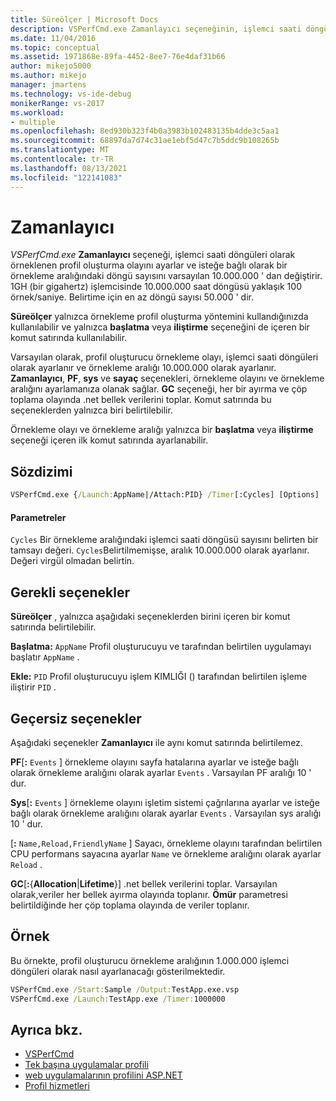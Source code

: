 ```yaml
---
title: Süreölçer | Microsoft Docs
description: VSPerfCmd.exe Zamanlayıcı seçeneğinin, işlemci saati döngülerine örneklendiği profil oluşturma olayını nasıl ayarlacağınızı öğrenin.
ms.date: 11/04/2016
ms.topic: conceptual
ms.assetid: 1971868e-89fa-4452-8ee7-76e4daf31b66
author: mikejo5000
ms.author: mikejo
manager: jmartens
ms.technology: vs-ide-debug
monikerRange: vs-2017
ms.workload:
- multiple
ms.openlocfilehash: 8ed930b323f4b0a3983b102483135b4dde3c5aa1
ms.sourcegitcommit: 68897da7d74c31ae1ebf5d47c7b5ddc9b108265b
ms.translationtype: MT
ms.contentlocale: tr-TR
ms.lasthandoff: 08/13/2021
ms.locfileid: "122141083"
---
```

# <a name="timer"></a>Zamanlayıcı
*VSPerfCmd.exe* **Zamanlayıcı** seçeneği, işlemci saati döngüleri olarak örneklenen profil oluşturma olayını ayarlar ve isteğe bağlı olarak bir örnekleme aralığındaki döngü sayısını varsayılan 10.000.000 ' dan değiştirir. 1GH (bir gigahertz) işlemcisinde 10.000.000 saat döngüsü yaklaşık 100 örnek/saniye. Belirtime için en az döngü sayısı 50.000 ' dir.

 **Süreölçer** yalnızca örnekleme profil oluşturma yöntemini kullandığınızda kullanılabilir ve yalnızca **başlatma** veya **iliştirme** seçeneğini de içeren bir komut satırında kullanılabilir.

 Varsayılan olarak, profil oluşturucu örnekleme olayı, işlemci saati döngüleri olarak ayarlanır ve örnekleme aralığı 10.000.000 olarak ayarlanır. **Zamanlayıcı**, **PF**, **sys** ve **sayaç** seçenekleri, örnekleme olayını ve örnekleme aralığını ayarlamanıza olanak sağlar. **GC** seçeneği, her bir ayırma ve çöp toplama olayında .net bellek verilerini toplar. Komut satırında bu seçeneklerden yalnızca biri belirtilebilir.

 Örnekleme olayı ve örnekleme aralığı yalnızca bir **başlatma** veya **iliştirme** seçeneği içeren ilk komut satırında ayarlanabilir.

## <a name="syntax"></a>Sözdizimi

```cmd
VSPerfCmd.exe {/Launch:AppName|/Attach:PID} /Timer[:Cycles] [Options]
```

#### <a name="parameters"></a>Parametreler
 `Cycles` Bir örnekleme aralığındaki işlemci saati döngüsü sayısını belirten bir tamsayı değeri. `Cycles`Belirtilmemişse, aralık 10.000.000 olarak ayarlanır. Değeri virgül olmadan belirtin.

## <a name="required-options"></a>Gerekli seçenekler
 **Süreölçer** , yalnızca aşağıdaki seçeneklerden birini içeren bir komut satırında belirtilebilir.

 **Başlatma:** `AppName` Profil oluşturucuyu ve tarafından belirtilen uygulamayı başlatır `AppName` .

 **Ekle:** `PID` Profil oluşturucuyu işlem KIMLIĞI () tarafından belirtilen işleme iliştirir `PID` .

## <a name="invalid-options"></a>Geçersiz seçenekler
 Aşağıdaki seçenekler **Zamanlayıcı** ile aynı komut satırında belirtilemez.

 **PF**[**:** `Events` ] örnekleme olayını sayfa hatalarına ayarlar ve isteğe bağlı olarak örnekleme aralığını olarak ayarlar `Events` . Varsayılan PF aralığı 10 ' dur.

 **Sys**[**:** `Events` ] örnekleme olayını işletim sistemi çağrılarına ayarlar ve isteğe bağlı olarak örnekleme aralığını olarak ayarlar `Events` . Varsayılan sys aralığı 10 ' dur.

 [**:** `Name,Reload,FriendlyName` ] Sayacı, örnekleme olayını tarafından belirtilen CPU performans sayacına ayarlar `Name` ve örnekleme aralığını olarak ayarlar `Reload` .

 **GC**[**:**{**Allocation**&#124;**Lifetime**}] .net bellek verilerini toplar. Varsayılan olarak,veriler her bellek ayırma olayında toplanır. **Ömür** parametresi belirtildiğinde her çöp toplama olayında de veriler toplanır.

## <a name="example"></a>Örnek
 Bu örnekte, profil oluşturucu örnekleme aralığının 1.000.000 işlemci döngüleri olarak nasıl ayarlanacağı gösterilmektedir.

```cmd
VSPerfCmd.exe /Start:Sample /Output:TestApp.exe.vsp
VSPerfCmd.exe /Launch:TestApp.exe /Timer:1000000
```

## <a name="see-also"></a>Ayrıca bkz.
- [VSPerfCmd](../profiling/vsperfcmd.md)
- [Tek başına uygulamalar profili](../profiling/command-line-profiling-of-stand-alone-applications.md)
- [web uygulamalarının profilini ASP.NET](../profiling/command-line-profiling-of-aspnet-web-applications.md)
- [Profil hizmetleri](../profiling/command-line-profiling-of-services.md)
